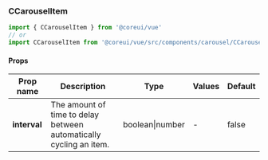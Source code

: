 ### CCarouselItem

```jsx
import { CCarouselItem } from '@coreui/vue'
// or
import CCarouselItem from '@coreui/vue/src/components/carousel/CCarouselItem'
```

#### Props

| Prop name    | Description                                                        | Type            | Values | Default |
| ------------ | ------------------------------------------------------------------ | --------------- | ------ | ------- |
| **interval** | The amount of time to delay between automatically cycling an item. | boolean\|number | -      | false   |
